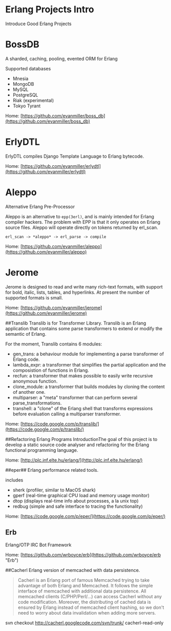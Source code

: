 Erlang Projects Intro
=====================

Introduce Good Erlang Projects 


BossDB
==
 A sharded, caching, pooling, evented ORM for Erlang

Supported databases

* Mnesia
* MongoDB
* MySQL
* PostgreSQL
* Riak (experimental)
* Tokyo Tyrant

Home: [https://github.com/evanmiller/boss_db](https://github.com/evanmiller/boss_db)


ErlyDTL
=======

ErlyDTL compiles Django Template Language to Erlang bytecode.

Home: [https://github.com/evanmiller/erlydtl](https://github.com/evanmiller/erlydtl)

Aleppo
===

  Alternative Erlang Pre-Processor

Aleppo is an alternative to `epp(3erl)`, and is mainly intended for Erlang compiler hackers. The problem with EPP is that it only operates on Erlang source files. Aleppo will operate directly on tokens returned by erl_scan.

    erl_scan -> *aleppo* -> erl_parse -> compile

Home: [https://github.com/evanmiller/aleppo](https://github.com/evanmiller/aleppo)


Jerome
======

Jerome is designed to read and write many rich-text formats, with support for bold, italic, lists, tables, and hyperlinks. At present the number of supported formats is small.

Home: [https://github.com/evanmiller/jerome](https://github.com/evanmiller/jerome)




##Translib
Translib is for Transformer Library. Translib is an Erlang application that contains some parse transformers to extend or modify the semantic of Erlang.

For the moment, Translib contains 6 modules:

- gen_trans: a behaviour module for implementing a parse transformer of Erlang code.
- lambda_expr: a transformer that simplifies the partial application and the composistion of functions in Erlang.
- recfun: a transformer that makes possible to easily write recursive anonymous function.
- clone_module: a transformer that builds modules by cloning the content of another one.
-  multiparser: a "meta" transformer that can perform several parse_transformations.
-  transhell: a "clone" of the Erlang shell that transforms expressions before evaluation calling a multiparser transformer.

Home: [https://code.google.com/p/translib/](https://code.google.com/p/translib/)



##Refactoring Erlang Programs
IntroductionThe goal of this project is to develop a static source code analyser and refactoring for the Erlang functional programming language.
 
Home: [http://plc.inf.elte.hu/erlang/](http://plc.inf.elte.hu/erlang/)





##eper##
Erlang performance related tools.

includes

- sherk (profiler, similar to MacOS shark)
- gperf (real-time graphical CPU load and memory usage monitor)
- dtop (displays real-time info about processes, a la unix top)
- redbug (simple and safe interface to tracing the functionality)

Home: [https://code.google.com/p/eper/](https://code.google.com/p/eper/)



## Erb ##


Erlang/OTP IRC Bot Framework

Home: [https://github.com/wrboyce/erb](https://github.com/wrboyce/erb "Erb")


##Cacherl
Erlang version of memcached with data persistence.

> Cacherl is an Erlang port of famous Memcached trying to take advantage of both Erlang and Memcached. It follows the simple interface of memcached with additional data persistence. All memcached clients (C/PHP/Perl/...) can access Cacherl without any code modification. Moreover, the distributing of cached data is ensured by Erlang instead of memcached client hashing, so we don't need to worry about data invalidation when adding more servers.

svn checkout http://cacherl.googlecode.com/svn/trunk/ cacherl-read-only



